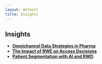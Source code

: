 ```yaml
---
layout: default
title: Insights
---
```


## Insights

- **[Omnichannel Data Strategies in Pharma](#)**  
- **[The Impact of RWE on Access Decisions](#)**  
- **[Patient Segmentation with AI and RWD](#)**
